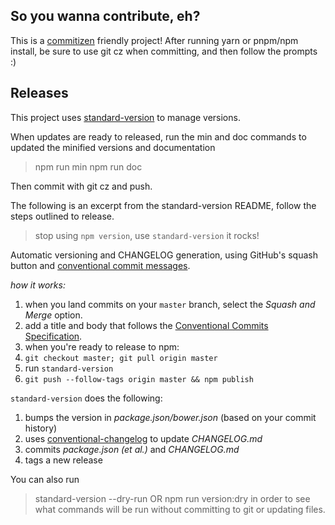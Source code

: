 ## So you wanna contribute, eh?

This is a [commitizen](https://github.com/commitizen/cz-cli) friendly project! After running yarn or pnpm/npm install, be sure to use git cz when committing, and then follow the prompts :)

## Releases

This project uses [standard-version](https://github.com/conventional-changelog/standard-version) to manage versions.

When updates are ready to released, run the min and doc commands to updated the minified versions and documentation

> npm run min
> npm run doc

Then commit with git cz and push.

The following is an excerpt from the standard-version README, follow the steps outlined to release.

> stop using `npm version`, use `standard-version` it rocks!

Automatic versioning and CHANGELOG generation, using GitHub's squash button and
[conventional commit messages](https://conventionalcommits.org).

_how it works:_

1. when you land commits on your `master` branch, select the _Squash and Merge_ option.
2. add a title and body that follows the [Conventional Commits Specification](https://conventionalcommits.org).
3. when you're ready to release to npm:
  1. `git checkout master; git pull origin master`
  2. run `standard-version`
  3. `git push --follow-tags origin master && npm publish`

`standard-version` does the following:

1. bumps the version in _package.json/bower.json_ (based on your commit history)
2. uses [conventional-changelog](https://github.com/conventional-changelog/conventional-changelog) to update _CHANGELOG.md_
3. commits _package.json (et al.)_ and _CHANGELOG.md_
4. tags a new release

You can also run
> standard-version --dry-run
OR
> npm run version:dry
in order to see what commands will be run without committing to git or updating files.
